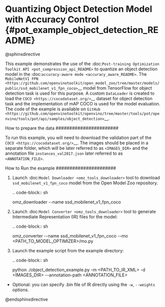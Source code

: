 # Quantizing Object Detection Model with Accuracy Control {#pot_example_object_detection_README}

@sphinxdirective

This example demonstrates the use of the :doc:`Post-training Optimization Toolkit API <pot_compression_api_README>` to quantize an object detection model in the :doc:`accuracy-aware mode <accuracy_aware_README>`. The `MobileNetV1 FPN <https://github.com/openvinotoolkit/open_model_zoo/tree/master/models/public/ssd_mobilenet_v1_fpn_coco>`__ model from TensorFlow for object detection task is used for this purpose. A custom ``DataLoader`` is created to load the `COCO <https://cocodataset.org/>`__ dataset for object detection task and the implementation of mAP COCO is used for the model evaluation. The code of the example is available on `GitHub <https://github.com/openvinotoolkit/openvino/tree/master/tools/pot/openvino/tools/pot/api/samples/object_detection>`__.

How to prepare the data
#######################

To run this example, you will need to download the validation part of the `COCO <https://cocodataset.org/>`__. The images should be placed in a separate folder, which will be later referred to as ``<IMAGES_DIR>`` and the annotation file ``instances_val2017.json`` later referred to as ``<ANNOTATION_FILE>``.

How to Run the example
######################

1. Launch :doc:`Model Downloader <omz_tools_downloader>` tool to download ``ssd_mobilenet_v1_fpn_coco`` model from the Open Model Zoo repository.

   .. code-block:: sh

      omz_downloader --name ssd_mobilenet_v1_fpn_coco


2. Launch :doc:`Model Converter <omz_tools_downloader>` tool to generate Intermediate Representation (IR) files for the model:

   .. code-block:: sh

      omz_converter --name ssd_mobilenet_v1_fpn_coco --mo <PATH_TO_MODEL_OPTIMIZER>/mo.py


3. Launch the example script from the example directory:

   .. code-block:: sh

      python ./object_detection_example.py -m <PATH_TO_IR_XML> -d <IMAGES_DIR> --annotation-path <ANNOTATION_FILE>


*  Optional: you can specify .bin file of IR directly using the ``-w``, ``--weights`` options.

@endsphinxdirective